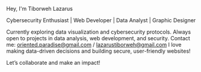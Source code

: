 Hey, I'm Tiborweh Lazarus 

Cybersecurity Enthusiast | Web Developer | Data Analyst | Graphic Designer

Currently exploring data visualization and cybersecurity protocols.
Always open to projects in data analysis, web development, and security.
Contact me: oriented.paradise@gmail.com / lazarustiborweh@gmail.com
I love making data-driven decisions and building secure, user-friendly websites!

Let’s collaborate and make an impact!

